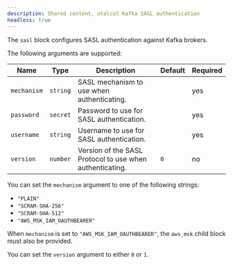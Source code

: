 ```yaml
---
description: Shared content, otelcol Kafka SASL authentication
headless: true
---
```


The `sasl` block configures SASL authentication against Kafka brokers.

The following arguments are supported:

| Name        | Type     | Description                                              | Default | Required |
| ----------- | -------- | -------------------------------------------------------- | ------- | -------- |
| `mechanism` | `string` | SASL mechanism to use when authenticating.               |         | yes      |
| `password`  | `secret` | Password to use for SASL authentication.                 |         | yes      |
| `username`  | `string` | Username to use for SASL authentication.                 |         | yes      |
| `version`   | `number` | Version of the SASL Protocol to use when authenticating. | `0`     | no       |

You can set the `mechanism` argument to one of the following strings:

* `"PLAIN"`
* `"SCRAM-SHA-256"`
* `"SCRAM-SHA-512"`
* `"AWS_MSK_IAM_OAUTHBEARER"`

When `mechanism` is set to `"AWS_MSK_IAM_OAUTHBEARER"`, the `aws_msk` child block must also be provided.

You can set the `version` argument to either `0` or `1`.
